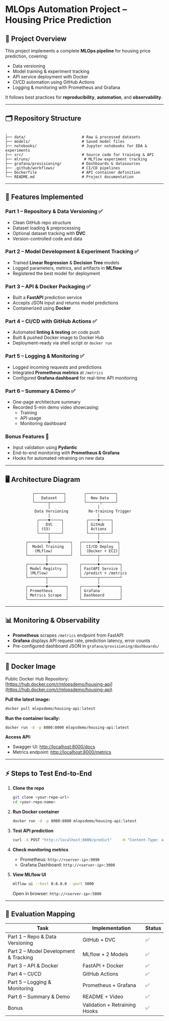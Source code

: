 # MLOps Automation Project – Housing Price Prediction

## 📌 Project Overview
This project implements a complete **MLOps pipeline** for housing price prediction, covering:
- Data versioning  
- Model training & experiment tracking  
- API service deployment with Docker  
- CI/CD automation using GitHub Actions  
- Logging & monitoring with Prometheus and Grafana  

It follows best practices for **reproducibility**, **automation**, and **observability**.

---

## 🗂 Repository Structure
```
.
├── data/                         # Raw & processed datasets
├── models/                       # Saved model files
├── notebooks/                    # Jupyter notebooks for EDA & experiments
├── src/                          # Source code for training & API
├── mlruns/                        # MLflow experiment tracking
├── grafana/provisioning/         # Dashboards & datasources
├── .github/workflows/            # CI/CD pipelines
├── Dockerfile                    # API container definition
└── README.md                     # Project documentation
```

---

## 🚀 Features Implemented

### **Part 1 – Repository & Data Versioning** ✅
- Clean GitHub repo structure
- Dataset loading & preprocessing
- Optional dataset tracking with **DVC**
- Version-controlled code and data

### **Part 2 – Model Development & Experiment Tracking** ✅
- Trained **Linear Regression** & **Decision Tree** models
- Logged parameters, metrics, and artifacts in **MLflow**
- Registered the best model for deployment

### **Part 3 – API & Docker Packaging** ✅
- Built a **FastAPI** prediction service
- Accepts JSON input and returns model predictions
- Containerized using **Docker**

### **Part 4 – CI/CD with GitHub Actions** ✅
- Automated **linting & testing** on code push
- Built & pushed Docker image to Docker Hub
- Deployment-ready via shell script or `docker run`

### **Part 5 – Logging & Monitoring** ✅
- Logged incoming requests and predictions
- Integrated **Prometheus metrics** at `/metrics`
- Configured **Grafana dashboard** for real-time API monitoring

### **Part 6 – Summary & Demo** ✅
- One-page architecture summary
- Recorded 5-min demo video showcasing:
  - Training
  - API usage
  - Monitoring dashboard

### **Bonus Features** 🎯
- Input validation using **Pydantic**
- End-to-end monitoring with **Prometheus & Grafana**
- Hooks for automated retraining on new data

---

## 🖥️ Architecture Diagram
```plaintext
            ┌─────────────┐        ┌─────────────┐
            │   Dataset   │        │  New Data   │
            └──────┬──────┘        └──────┬──────┘
                   │                     │
             Data Versioning         Re-training Trigger
                   │                     │
              ┌────▼─────┐          ┌────▼─────┐
              │   DVC    │          │ GitHub   │
              │ (S3)     │          │ Actions  │
              └────┬─────┘          └────┬─────┘
                   │                     │
         ┌─────────▼─────────┐   ┌───────▼────────┐
         │  Model Training   │   │  CI/CD Deploy  │
         │   (MLflow)        │   │  (Docker + EC2)│
         └────────┬──────────┘   └───────┬────────┘
                  │                      │
         ┌────────▼────────┐     ┌───────▼─────────┐
         │ Model Registry  │     │ FastAPI Service │
         │ (MLflow)        │     │ /predict + /metrics
         └────────┬────────┘     └───────┬─────────┘
                  │                      │
         ┌────────▼────────┐     ┌───────▼─────────┐
         │ Prometheus      │     │ Grafana         │
         │ Metrics Scrape  │     │ Dashboard       │
         └─────────────────┘     └─────────────────┘

```

---

## 📊 Monitoring & Observability
- **Prometheus** scrapes `/metrics` endpoint from FastAPI
- **Grafana** displays API request rate, prediction latency, error counts
- Pre-configured dashboard JSON in `grafana/provisioning/dashboards/`

---

## 🐳 Docker Image
Public Docker Hub Repository:  
[https://hub.docker.com/r/mlopsdemo/housing-api](https://hub.docker.com/r/mlopsdemo/housing-api)

**Pull the latest image:**
```bash
docker pull mlopsdemo/housing-api:latest
```

**Run the container locally:**
```bash
docker run -d -p 8000:8000 mlopsdemo/housing-api:latest
```

**Access API:**
- Swagger UI: [http://localhost:8000/docs](http://localhost:8000/docs)
- Metrics endpoint: [http://localhost:8000/metrics](http://localhost:8000/metrics)

---

## ⚡ Steps to Test End-to-End
1. **Clone the repo**
   ```bash
   git clone <your-repo-url>
   cd <your-repo-name>
   ```

2. **Run Docker container**
   ```bash
   docker run -d -p 8000:8000 mlopsdemo/housing-api:latest
   ```

3. **Test API prediction**
   ```bash
   curl -X POST "http://localhost:8000/predict"    -H "Content-Type: application/json"    -d '{"feature1": 1.2, "feature2": 3.4, "feature3": 5.6}'
   ```

4. **Check monitoring metrics**
   - Prometheus: `http://<server-ip>:9090`
   - Grafana Dashboard: `http://<server-ip>:3000`

5. **View MLflow UI**
   ```bash
   mlflow ui --host 0.0.0.0 --port 5000
   ```
   Open in browser: `http://<server-ip>:5000`

---

## 📄 Evaluation Mapping
| Task | Implementation | Status |
|------|----------------|--------|
| Part 1 – Repo & Data Versioning | GitHub + DVC | ✅ |
| Part 2 – Model Development & Tracking | MLflow + 2 Models | ✅ |
| Part 3 – API & Docker | FastAPI + Docker | ✅ |
| Part 4 – CI/CD | GitHub Actions | ✅ |
| Part 5 – Logging & Monitoring | Prometheus + Grafana | ✅ |
| Part 6 – Summary & Demo | README + Video | ✅ |
| Bonus | Validation + Retraining Hooks | ✅ |

